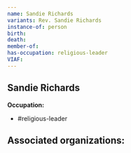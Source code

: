 ```yaml
---
name: Sandie Richards
variants: Rev. Sandie Richards
instance-of: person
birth: 
death: 
member-of: 
has-occupation: religious-leader
VIAF: 
---
```

## Sandie Richards

**Occupation:** 
- #religious-leader

**Associated organizations:** 
- 